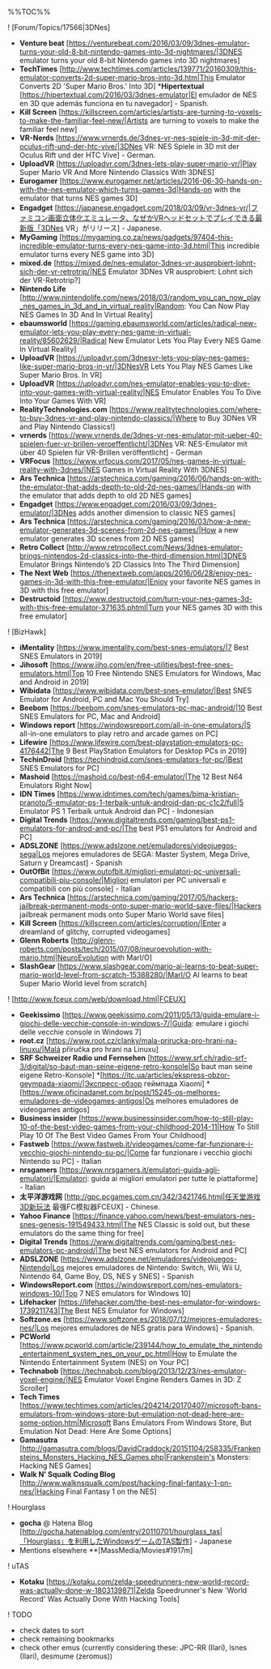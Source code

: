 %%TOC%%

! [Forum/Topics/17566|3DNes]
* __Venture beat__ [https://venturebeat.com/2016/03/09/3dnes-emulator-turns-your-old-8-bit-nintendo-games-into-3d-nightmares/|3DNES emulator turns your old 8-bit Nintendo games into 3D nightmares]
* __TechTimes__ [http://www.techtimes.com/articles/139771/20160309/this-emulator-converts-2d-super-mario-bros-into-3d.htm|This Emulator Converts 2D 'Super Mario Bros.' Into 3D]
*__Hipertextual__ [https://hipertextual.com/2016/03/3dnes-emulator|El emulador de NES en 3D que además funciona en tu navegador] - Spanish.
* __Kill Screen__ [https://killscreen.com/articles/artists-are-turning-to-voxels-to-make-the-familiar-feel-new/|Artists are turning to voxels to make the familiar feel new]
* __VR-Nerds__ [https://www.vrnerds.de/3dnes-vr-nes-spiele-in-3d-mit-der-oculus-rift-und-der-htc-vive/|3DNes VR: NES Spiele in 3D mit der Oculus Rift und der HTC Vive] - German.
* __UploadVR__ [https://uploadvr.com/3dnes-lets-play-super-mario-vr/|Play Super Mario VR And More Nintendo Classics With 3DNES]
* __Eurogamer__ [https://www.eurogamer.net/articles/2016-06-30-hands-on-with-the-nes-emulator-which-turns-games-3d|Hands-on with the emulator that turns NES games 3D]
* __Engadget__ [https://japanese.engadget.com/2018/03/09/vr-3dnes-vr/|ファミコン画面立体化エミュレータ、なぜかVRヘッドセットでプレイできる最新版「3DNes VR」がリリース] - Japanese.
* __MyGaming__ [https://mygaming.co.za/news/gadgets/97404-this-incredible-emulator-turns-every-nes-game-into-3d.html|This incredible emulator turns every NES game into 3D]
* __mixed.de__ [https://mixed.de/nes-emulator-3dnes-vr-ausprobiert-lohnt-sich-der-vr-retrotrip/|NES Emulator 3DNes VR ausprobiert: Lohnt sich der VR-Retrotrip?]
* __Nintendo Life__ [http://www.nintendolife.com/news/2018/03/random_you_can_now_play_nes_games_in_3d_and_in_virtual_reality|Random: You Can Now Play NES Games In 3D And In Virtual Reality]
* __ebaumsworld__ [https://gaming.ebaumsworld.com/articles/radical-new-emulator-lets-you-play-every-nes-game-in-virtual-reality/85602629/|Radical New Emulator Lets You Play Every NES Game In Virtual Reality]
* __UploadVR__ [https://uploadvr.com/3dnesvr-lets-you-play-nes-games-like-super-mario-bros-in-vr/|3DNesVR Lets You Play NES Games Like Super Mario Bros. In VR]
* __UploadVR__ [https://uploadvr.com/nes-emulator-enables-you-to-dive-into-your-games-with-virtual-reality/|NES Emulator Enables You To Dive Into Your Games With VR]
* __RealityTechnologies.com__ [https://www.realitytechnologies.com/where-to-buy-3dnes-vr-and-play-nintendo-classics/|Where to Buy 3DNes VR and Play Nintendo Classics!]
* __vrnerds__ [https://www.vrnerds.de/3dnes-vr-nes-emulator-mit-ueber-40-spielen-fuer-vr-brillen-veroeffentlicht/|3DNes VR: NES-Emulator mit über 40 Spielen für VR-Brillen veröffentlicht] - German
* __VRFocus__ [https://www.vrfocus.com/2017/05/nes-games-in-virtual-reality-with-3dnes/|NES Games in Virtual Reality With 3DNES]
* __Ars Technica__ [https://arstechnica.com/gaming/2016/06/hands-on-with-the-emulator-that-adds-depth-to-old-2d-nes-games/|Hands-on with the emulator that adds depth to old 2D NES games]
* __Engadget__ [https://www.engadget.com/2016/03/09/3dnes-emulator/|3DNes adds another dimension to classic NES games]
* __Ars Technica__ [https://arstechnica.com/gaming/2016/03/how-a-new-emulator-generates-3d-scenes-from-2d-nes-games/|How a new emulator generates 3D scenes from 2D NES games]
* __Retro Collect__ [http://www.retrocollect.com/News/3dnes-emulator-brings-nintendos-2d-classics-into-the-third-dimension.html|3DNES Emulator Brings Nintendo’s 2D Classics Into The Third Dimension]
* __The Next Web__ [https://thenextweb.com/apps/2016/06/28/enjoy-nes-games-in-3d-with-this-free-emulator/|Enjoy your favorite NES games in 3D with this free emulator]
* __Destructoid__ [https://www.destructoid.com/turn-your-nes-games-3d-with-this-free-emulator-371635.phtml|Turn your NES games 3D with this free emulator]


! [BizHawk]
* __iMentality__ [https://www.imentality.com/best-snes-emulators/|7 Best SNES Emulators in 2019]
* __Jihosoft__ [https://www.jiho.com/en/free-utilities/best-free-snes-emulators.html|Top 10 Free Nintendo SNES Emulators for Windows, Mac and Android in 2019]
* __Wibidata__ [https://www.wibidata.com/best-snes-emulator/|Best SNES Emulator for Android, PC and Mac You Should Try]
* __Beebom__ [https://beebom.com/snes-emulators-pc-mac-android/|10 Best SNES Emulators for PC, Mac and Android]
* __Windows report__ [https://windowsreport.com/all-in-one-emulators/|5 all-in-one emulators to play retro and arcade games on PC]
* __Lifewire__ [https://www.lifewire.com/best-playstation-emulators-pc-4176442|The 9 Best PlayStation Emulators for Desktop PCs in 2019]
* __TechinDroid__ [https://techindroid.com/snes-emulators-for-pc/|Best SNES Emulators for PC]
* __Mashoid__ [https://mashoid.co/best-n64-emulator/|The 12 Best N64 Emulators Right Now]
* __IDN Times__ [https://www.idntimes.com/tech/games/bima-kristian-pranoto/5-emulator-ps-1-terbaik-untuk-android-dan-pc-c1c2/full|5 Emulator PS 1 Terbaik untuk Android dan PC] - Indonesian
* __Digital Trends__ [https://www.digitaltrends.com/gaming/best-ps1-emulators-for-androd-and-pc/|The best PS1 emulators for Android and PC]
* __ADSLZONE__ [https://www.adslzone.net/emuladores/videojuegos-sega|Los mejores emuladores de SEGA: Master System, Mega Drive, Saturn y Dreamcast] - Spanish
* __OutOfBit__ [https://www.outofbit.it/migliori-emulatori-pc-universali-compatibili-piu-console/|Migliori emulatori per PC universali e compatibili con più console] - Italian
* __Ars Technica__ [https://arstechnica.com/gaming/2017/05/hackers-jailbreak-permanent-mods-onto-super-mario-world-save-files/|Hackers jailbreak permanent mods onto Super Mario World save files]
* __Kill Screen__ [https://killscreen.com/articles/corruption/|Enter a dreamland of glitchy, corrupted videogames]
* __Glenn Roberts__ [http://glenn-roberts.com/posts/tech/2015/07/08/neuroevolution-with-mario.html|NeuroEvolution with MarI/O]
* __SlashGear__ [https://www.slashgear.com/mario-ai-learns-to-beat-super-mario-world-level-from-scratch-15388280/|MarI/O AI learns to beat Super Mario World level from scratch]

! [http://www.fceux.com/web/download.html|FCEUX]
* __Geekissimo__ [https://www.geekissimo.com/2011/05/13/guida-emulare-i-giochi-delle-vecchie-console-in-windows-7/|Guida: emulare i giochi delle vecchie console in Windows 7]
* __root.cz__ [https://www.root.cz/clanky/mala-prirucka-pro-hrani-na-linuxu/|Malá příručka pro hraní na Linuxu]
* __SRF Schweizer Radio und Fernsehen__ [https://www.srf.ch/radio-srf-3/digital/so-baut-man-seine-eigene-retro-konsole|So baut man seine eigene Retro-Konsole]
*[https://itc.ua/articles/ekspress-obzor-geympada-xiaomi/|Экспресс-обзор геймпада Xiaomi]
*[https://www.oficinadanet.com.br/post/15245-os-melhores-emuladores-de-videogames-antigos|Os melhores emuladores de videogames antigos]
* __Business insider__ [https://www.businessinsider.com/how-to-still-play-10-of-the-best-video-games-from-your-childhood-2014-11|How To Still Play 10 Of The Best Video Games From Your Childhood]
* __Fastweb__ [https://www.fastweb.it/videogames/come-far-funzionare-i-vecchio-giochi-nintendo-su-pc/|Come far funzionare i vecchio giochi Nintendo su PC] - Italian
* __nrsgamers__ [https://www.nrsgamers.it/emulatori-guida-agli-emulatori/|Emulatori: guida ai migliori emulatori per tutte le piattaforme] - Italian
* __太平洋游戏网__ [http://gpc.pcgames.com.cn/342/3421746.html|任天堂游戏3D新玩法 最强FC模拟器FCEUX] - Chinese.
* __Yahoo Finance__ [https://finance.yahoo.com/news/best-emulators-nes-snes-genesis-191549433.html|The NES Classic is sold out, but these emulators do the same thing for free]
* __Digital Trends__ [https://www.digitaltrends.com/gaming/best-nes-emulators-pc-android/|The best NES emulators for Android and PC]
* __ADSLZONE__ [https://www.adslzone.net/emuladores/videojuegos-Nintendo|Los mejores emuladores de Nintendo: Switch, Wii, Wii U, Nintendo 64, Game Boy, DS, NES y SNES] - Spanish
* __WindowsReport.com__ [https://windowsreport.com/nes-emulators-windows-10/|Top 7 NES emulators for Windows 10]
* __Lifehacker__ [https://lifehacker.com/the-best-nes-emulator-for-windows-1739211743|The Best NES Emulator for Windows]
* __Softzone.es__ [https://www.softzone.es/2018/07/12/mejores-emuladores-nes/|Los mejores emuladores de NES gratis para Windows] - Spanish.
* __PCWorld__ [https://www.pcworld.com/article/239144/how_to_emulate_the_nintendo_entertainment_system_nes_on_your_pc.html|How to Emulate the Nintendo Entertainment System (NES) on Your PC]
* __Technabob__ [https://technabob.com/blog/2013/12/23/nes-emulator-voxel-engine/|NES Emulator Voxel Engine Renders Games in 3D: Z Scroller]
* __Tech Times__ [https://www.techtimes.com/articles/204214/20170407/microsoft-bans-emulators-from-windows-store-but-emulation-not-dead-here-are-some-option.htm|Microsoft Bans Emulators From Windows Store, But Emulation Not Dead: Here Are Some Options]
* __Gamasutra__ [http://gamasutra.com/blogs/DavidCraddock/20151104/258335/Frankensteins_Monsters_Hacking_NES_Games.php|Frankenstein's Monsters: Hacking NES Games]
* __Walk N' Squalk Coding Blog__ [http://www.walknsqualk.com/post/hacking-final-fantasy-1-on-nes/|Hacking Final Fantasy 1 on the NES]

! Hourglass
* __gocha__ @ Hatena Blog [http://gocha.hatenablog.com/entry/20110701/hourglass_tas|「Hourglass」を利用したWindowsゲームのTAS製作] - Japanese
* Mentions elsewhere
**[MassMedia/Movies#1917m]

! uTAS
* __Kotaku__ [https://kotaku.com/zelda-speedrunners-new-world-record-was-actually-done-w-1803139871|Zelda Speedrunner's New 'World Record' Was Actually Done With Hacking Tools]

! TODO
* check dates to sort
* check remaining bookmarks
* check other emus (currently considering these: JPC-RR (Ilari), lsnes (Ilari), desmume (zeromus))